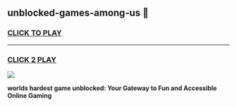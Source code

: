 
## unblocked-games-among-us 👋
<h3>
<a href="https://premium.freeplayer.one?title=unblocked-games-among-us&ref=14F">CLICK TO PLAY</a></h3>
<hr>

<h3>
<a href="https://premium.freeplayer.one?title=unblocked-games-among-us&ref=14F">CLICK 2 PLAY</a>
  
</h3>

<a href="https://premium.freeplayer.one?title=unblocked-games-among-us&ref=12F/"><img src="https://clearcache.store/games.png"></a>


**worlds hardest game unblocked: Your Gateway to Fun and Accessible Online Gaming**

